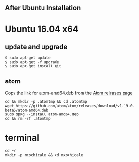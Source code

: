 After Ubuntu Installation
---


# Ubuntu 16.04 x64



## update and upgrade


```
$ sudo apt-get update
$ sudo apt-get -f upgrade
$ sudo apt-get install git
```

## atom


Copy the link for atom-amd64.deb from the [Atom releases page](https://github.com/atom/atom/releases)


```
cd && mkdir -p .atomtmp && cd .atomtmp
wget https://github.com/atom/atom/releases/download/v1.19.0-beta5/atom-amd64.deb
sudo dpkg --install atom-amd64.deb
cd && rm -rf .atomtmp
```


# terminal

```
cd ~/
mkdir -p mxochicale && cd mxochicale
```
